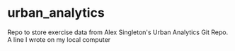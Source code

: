 # urban_analytics
Repo to store exercise data from Alex Singleton's Urban Analytics Git Repo.
A line I wrote on my local computer
